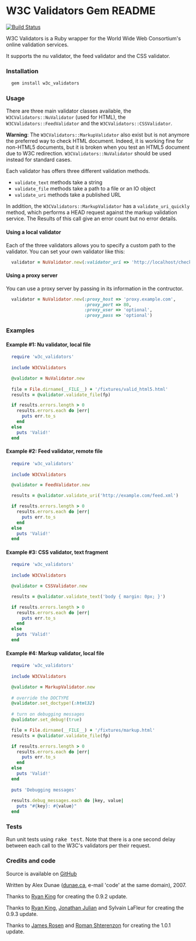 # W3C Validators Gem README
[![Build Status](https://travis-ci.org/w3c-validators/w3c_validators.svg?branch=master)](https://travis-ci.org/w3c-validators/w3c_validators)

W3C Validators is a Ruby wrapper for the World Wide Web Consortium's online 
validation services.

It supports the nu validator, the feed validator and the CSS validator.

### Installation

```bash
  gem install w3c_validators
```

### Usage

There are three main validator classes available, the `W3CValidators::NuValidator`
(used for HTML), the `W3CValidators::FeedValidator` and the `W3CValidators::CSSValidator`.

**Warning**: The `W3CValidators::MarkupValidator` also exist but is not anymore the preferred
way to check HTML document. Indeed, it is working fine for non-HTML5 documents,
but it is broken when you test an HTML5 document due to W3C redirection. `W3CValidators::NuValidator`
should be used instead for standard cases.

Each validator has offers three different validation methods.

* `validate_text` methods take a string
* `validate_file` methods take a path to a file or an IO object
* `validate_uri` methods take a published URL

In addition, the `W3CValidators::MarkupValidator` has a `validate_uri_quickly` method, which 
performs a HEAD request against the markup validation service. The Results 
of this call give an error count but no error details.

#### Using a local validator

Each of the three validators allows you to specify a custom path to the 
validator.  You can set your own validator like this:

```ruby
  validator = NuValidator.new(:validator_uri => 'http://localhost/check')
```

#### Using a proxy server

You can use a proxy server by passing in its information in the contructor.

```ruby
  validator = NuValidator.new(:proxy_host => 'proxy.example.com',
                              :proxy_port => 80,
                              :proxy_user => 'optional',
                              :proxy_pass => 'optional')
```

### Examples

#### Example #1: Nu validator, local file

```ruby
  require 'w3c_validators'
  
  include W3CValidators

  @validator = NuValidator.new
  
  file = File.dirname(__FILE__) + '/fixtures/valid_html5.html'
  results = @validator.validate_file(fp)

  if results.errors.length > 0
    results.errors.each do |err|
      puts err.to_s
    end
  else
    puts 'Valid!'
  end
```


#### Example #2: Feed validator, remote file

```ruby
  require 'w3c_validators'
  
  include W3CValidators

  @validator = FeedValidator.new

  results = @validator.validate_uri('http://example.com/feed.xml')

  if results.errors.length > 0
    results.errors.each do |err|
      puts err.to_s
    end
  else
    puts 'Valid!'
  end
```

#### Example #3: CSS validator, text fragment

```ruby
  require 'w3c_validators'
  
  include W3CValidators

  @validator = CSSValidator.new

  results = @validator.validate_text('body { margin: 0px; }')

  if results.errors.length > 0
    results.errors.each do |err|
      puts err.to_s
    end
  else
    puts 'Valid!'
  end
```

#### Example #4: Markup validator, local file

```ruby
  require 'w3c_validators'
  
  include W3CValidators

  @validator = MarkupValidator.new
  
  # override the DOCTYPE
  @validator.set_doctype!(:html32)
  
  # turn on debugging messages
  @validator.set_debug!(true)

  file = File.dirname(__FILE__) + '/fixtures/markup.html'
  results = @validator.validate_file(fp)

  if results.errors.length > 0
    results.errors.each do |err|
      puts err.to_s
    end
  else
    puts 'Valid!'
  end
  
  puts 'Debugging messages'
  
  results.debug_messages.each do |key, value|
    puts "#{key}: #{value}"
  end
```
### Tests

Run unit tests using <tt>rake test</tt>.  Note that there is a one second delay 
between each call to the W3C's validators per their request.


### Credits and code

Source is available on [GitHub](https://github.com/w3c-validators/w3c_validators)

Written by Alex Dunae ([dunae.ca](http://dunae.ca/), e-mail 'code' at the same domain), 2007.

Thanks to [Ryan King](http://theryanking.com/) for creating the 0.9.2 update.

Thanks to [Ryan King](http://theryanking.com/), [Jonathan Julian](http://jonathanjulian.org/) and Sylvain LaFleur for creating the 0.9.3 update.

Thanks to [James Rosen](http://github.com/jamesarosen) and [Roman Shterenzon](http://github.com/romanbsd) for creating the 1.0.1 update.
